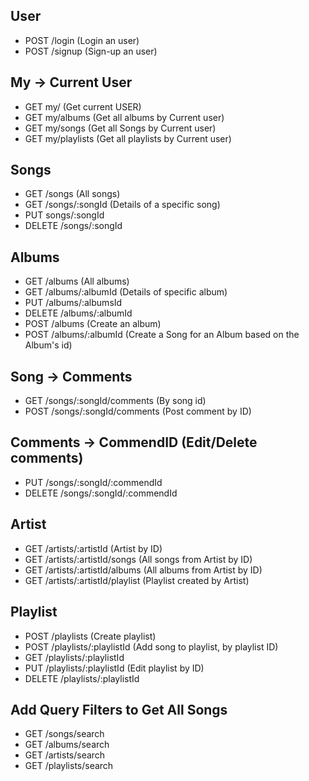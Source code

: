 ## User

- POST /login (Login an user)
- POST /signup (Sign-up an user)

## My -> Current User

- GET my/ (Get current USER)
- GET my/albums (Get all albums by Current user)
- GET my/songs (Get all Songs by Current user)
- GET my/playlists (Get all playlists by Current user)

## Songs

- GET /songs (All songs)
- GET /songs/:songId (Details of a specific song)
- PUT songs/:songId
- DELETE /songs/:songId

## Albums

- GET /albums (All albums)
- GET /albums/:albumId (Details of specific album)
- PUT /albums/:albumsId
- DELETE /albums/:albumId
- POST /albums (Create an album)
- POST /albums/:albumId (Create a Song for an Album based on the Album's id)

## Song -> Comments

- GET /songs/:songId/comments (By song id)
- POST /songs/:songId/comments (Post comment by ID)

## Comments -> CommendID (Edit/Delete comments)

- PUT /songs/:songId/:commendId
- DELETE /songs/:songId/:commendId

## Artist

- GET /artists/:artistId (Artist by ID)
- GET /artists/:artistId/songs (All songs from Artist by ID)
- GET /artists/:artistId/albums (All albums from Artist by ID)
- GET /artists/:artistId/playlist (Playlist created by Artist)

## Playlist

- POST /playlists (Create playlist)
- POST /playlists/:playlistId (Add song to playlist, by playlist ID)
- GET /playlists/:playlistId
- PUT /playlists/:playlistId (Edit playlist by ID)
- DELETE /playlists/:playlistId

## Add Query Filters to Get All Songs

- GET /songs/search
- GET /albums/search
- GET /artists/search
- GET /playlists/search
